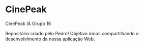# CinePeak
 CinePeak IA Grupo 16

 Repositório criado pelo Pedro! Objetivo irmos compartilhando o desenvolvimento da nossa aplicação Web.
